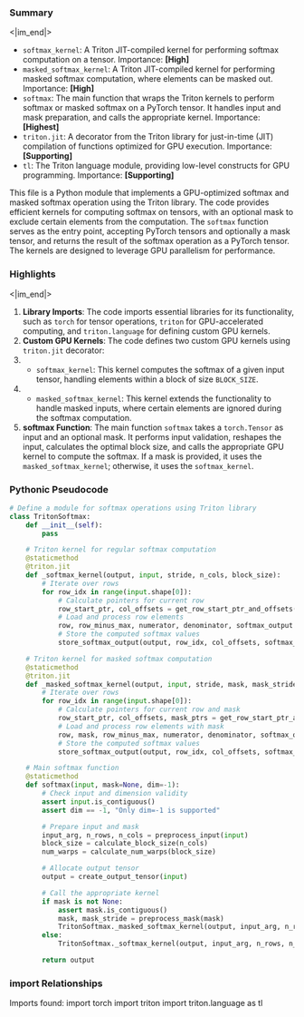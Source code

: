 

### Summary

<|im_end|>

* `softmax_kernel`: A Triton JIT-compiled kernel for performing softmax computation on a tensor. Importance: **[High]**
* `masked_softmax_kernel`: A Triton JIT-compiled kernel for performing masked softmax computation, where elements can be masked out. Importance: **[High]**
* `softmax`: The main function that wraps the Triton kernels to perform softmax or masked softmax on a PyTorch tensor. It handles input and mask preparation, and calls the appropriate kernel. Importance: **[Highest]**
* `triton.jit`: A decorator from the Triton library for just-in-time (JIT) compilation of functions optimized for GPU execution. Importance: **[Supporting]**
* `tl`: The Triton language module, providing low-level constructs for GPU programming. Importance: **[Supporting]** 

This file is a Python module that implements a GPU-optimized softmax and masked softmax operation using the Triton library. The code provides efficient kernels for computing softmax on tensors, with an optional mask to exclude certain elements from the computation. The `softmax` function serves as the entry point, accepting PyTorch tensors and optionally a mask tensor, and returns the result of the softmax operation as a PyTorch tensor. The kernels are designed to leverage GPU parallelism for performance.

### Highlights

<|im_end|>

1. **Library Imports**: The code imports essential libraries for its functionality, such as `torch` for tensor operations, `triton` for GPU-accelerated computing, and `triton.language` for defining custom GPU kernels.
2. **Custom GPU Kernels**: The code defines two custom GPU kernels using `triton.jit` decorator:
3.   * `softmax_kernel`: This kernel computes the softmax of a given input tensor, handling elements within a block of size `BLOCK_SIZE`.
4.   * `masked_softmax_kernel`: This kernel extends the functionality to handle masked inputs, where certain elements are ignored during the softmax computation.
5. **softmax Function**: The main function `softmax` takes a `torch.Tensor` as input and an optional mask. It performs input validation, reshapes the input, calculates the optimal block size, and calls the appropriate GPU kernel to compute the softmax. If a mask is provided, it uses the `masked_softmax_kernel`; otherwise, it uses the `softmax_kernel`.

### Pythonic Pseudocode

```python
# Define a module for softmax operations using Triton library
class TritonSoftmax:
    def __init__(self):
        pass

    # Triton kernel for regular softmax computation
    @staticmethod
    @triton.jit
    def _softmax_kernel(output, input, stride, n_cols, block_size):
        # Iterate over rows
        for row_idx in range(input.shape[0]):
            # Calculate pointers for current row
            row_start_ptr, col_offsets = get_row_start_ptr_and_offsets(input, row_idx, stride, block_size)
            # Load and process row elements
            row, row_minus_max, numerator, denominator, softmax_output = process_row(row_start_ptr, col_offsets, n_cols)
            # Store the computed softmax values
            store_softmax_output(output, row_idx, col_offsets, softmax_output)

    # Triton kernel for masked softmax computation
    @staticmethod
    @triton.jit
    def _masked_softmax_kernel(output, input, stride, mask, mask_stride, n_cols, block_size):
        # Iterate over rows
        for row_idx in range(input.shape[0]):
            # Calculate pointers for current row and mask
            row_start_ptr, col_offsets, mask_ptrs = get_row_start_ptr_and_mask_ptrs(input, row_idx, stride, mask, mask_stride, block_size)
            # Load and process row elements with mask
            row, mask, row_minus_max, numerator, denominator, softmax_output = process_row_with_mask(row_start_ptr, col_offsets, mask_ptrs, n_cols)
            # Store the computed softmax values
            store_softmax_output(output, row_idx, col_offsets, softmax_output)

    # Main softmax function
    @staticmethod
    def softmax(input, mask=None, dim=-1):
        # Check input and dimension validity
        assert input.is_contiguous()
        assert dim == -1, "Only dim=-1 is supported"

        # Prepare input and mask
        input_arg, n_rows, n_cols = preprocess_input(input)
        block_size = calculate_block_size(n_cols)
        num_warps = calculate_num_warps(block_size)

        # Allocate output tensor
        output = create_output_tensor(input)

        # Call the appropriate kernel
        if mask is not None:
            assert mask.is_contiguous()
            mask, mask_stride = preprocess_mask(mask)
            TritonSoftmax._masked_softmax_kernel(output, input_arg, n_rows, mask, mask_stride, n_cols, block_size, num_warps)
        else:
            TritonSoftmax._softmax_kernel(output, input_arg, n_rows, n_cols, block_size, num_warps)

        return output
```


### import Relationships

Imports found:
import torch
import triton
import triton.language as tl